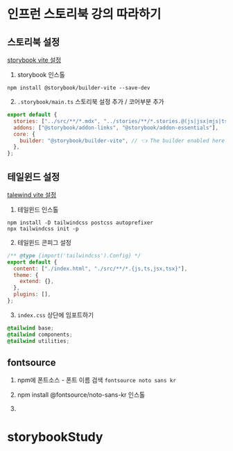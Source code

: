 # 인프런 스토리북 강의 따라하기

## 스토리북 설정

[storybook vite 설정](https://storybook.js.org/docs/builders/vite)

1. storybook 인스톨

```
npm install @storybook/builder-vite --save-dev
```

2. `.storybook/main.ts` 스토리북 설정 추가 / 코어부분 추가

```js
export default {
  stories: ["../src/**/*.mdx", "../stories/**/*.stories.@(js|jsx|mjs|ts|tsx)"],
  addons: ["@storybook/addon-links", "@storybook/addon-essentials"],
  core: {
    builder: "@storybook/builder-vite", // 👈 The builder enabled here.
  },
};
```

## 테일윈드 설정

[talewind vite 설정](https://tailwindcss.com/docs/guides/vite)

1. 테일윈드 인스톨

```
npm install -D tailwindcss postcss autoprefixer
npx tailwindcss init -p
```

2. 테일윈드 콘피그 설정

```js
/** @type {import('tailwindcss').Config} */
export default {
  content: ["./index.html", "./src/**/*.{js,ts,jsx,tsx}"],
  theme: {
    extend: {},
  },
  plugins: [],
};
```

3. `index.css` 상단에 임포트하기

```css
@tailwind base;
@tailwind components;
@tailwind utilities;
```

## fontsource

1. npm에 폰트소스 - 폰트 이름 검색 `fontsource noto sans kr `

2. npm install @fontsource/noto-sans-kr 인스톨

3.
# storybookStudy
